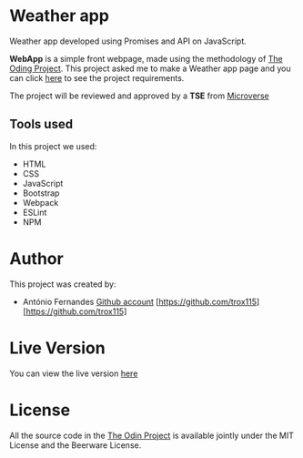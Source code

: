 # Weather app

Weather app developed using Promises and API on JavaScript.

**WebApp** is a simple front webpage, made using the methodology of [The Oding Project](https://www.theodinproject.com). This project asked me to make a Weather app page and you can click [here](https://www.theodinproject.com/courses/javascript/lessons/weather-app?ref=lnav) to see the project requirements.

The project will be reviewed and approved by a **TSE** from [Microverse](https://microverse.org)

## Tools used

In this project we used:

- HTML
- CSS
- JavaScript
- Bootstrap
- Webpack
- ESLint
- NPM

# Author

This project was created by:

- António Fernandes [Github account](https://github.com/trox115) [https://github.com/trox115][https://github.com/trox115]

# Live Version

You can view the live version [here](https://trox115.github.io/weather)

# License

All the source code in the [The Odin Project](https://www.theodinproject.com/courses/javascript/lessons/forms) is available jointly under the MIT License and the Beerware License.
